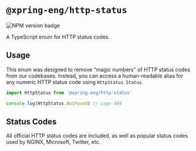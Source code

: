 # `@xpring-eng/http-status`

![NPM version badge](https://img.shields.io/npm/v/@xpring-eng/http-status)

A TypeScript enum for HTTP status codes.

## Usage

This enum was designed to remove "magic numbers" of HTTP status codes from our codebases. Instead, you can access a human-readable alias for any numeric HTTP status code using `HttpStatus.Status`.

```ts
import HttpStatus from '@xpring-eng/http-status'

console.log(HttpStatus.NotFound) // Logs 404
```

## Status Codes

All official HTTP status codes are included, as well as popular status codes used by NGINX, Microsoft, Twitter, etc.
